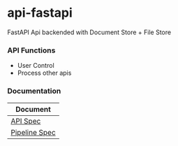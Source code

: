 # api-fastapi
FastAPI Api backended with Document Store + File Store

### API Functions

+ User Control
+ Process other apis


### Documentation

| Document 
| --- |
| [API Spec](specs/api.md) |
| [Pipeline Spec](specs/pipeline.md) | 
